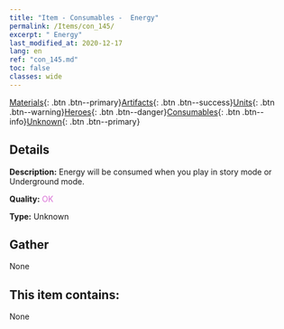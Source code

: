 ```yaml
---
title: "Item - Consumables -  Energy"
permalink: /Items/con_145/
excerpt: " Energy"
last_modified_at: 2020-12-17
lang: en
ref: "con_145.md"
toc: false
classes: wide
---
```

 [Materials](/Items/){: .btn .btn--primary}[Artifacts](/Items/Artifacts/){: .btn .btn--success}[Units](/Items/Units/){: .btn .btn--warning}[Heroes](/Items/Heroes/){: .btn .btn--danger}[Consumables](/Items/Consumables/){: .btn .btn--info}[Unknown](/Items/Unknown/){: .btn .btn--primary}

## Details
 **Description:** Energy will be consumed when you play in story mode or Underground mode.

 **Quality:** <span style="color: #DA70D6">OK</span>

 **Type:** Unknown

## Gather

  None

## This item contains:

  None

